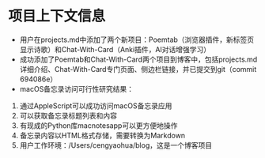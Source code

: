# 项目上下文信息

- 用户在projects.md中添加了两个新项目：Poemtab（浏览器插件，新标签页显示诗歌）和Chat-With-Card（Anki插件，AI对话增强学习）
- 成功添加了Poemtab和Chat-With-Card两个项目到博客中，包括projects.md详细介绍、Chat-With-Card专门页面、侧边栏链接，并已提交到git（commit 694086e）
- macOS备忘录访问可行性研究结果：
1. 通过AppleScript可以成功访问macOS备忘录应用
2. 可以获取备忘录标题列表和内容
3. 有现成的Python库macnotesapp可以更方便地操作
4. 备忘录内容以HTML格式存储，需要转换为Markdown
5. 用户工作环境：/Users/cengyaohua/blog，这是一个博客项目
